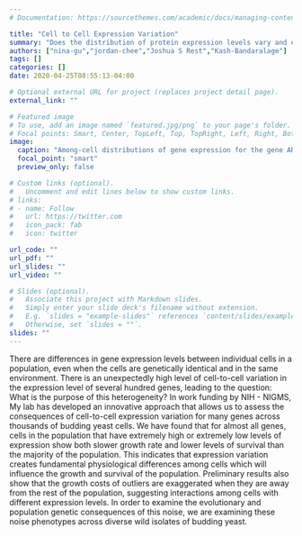 ```yaml
---
# Documentation: https://sourcethemes.com/academic/docs/managing-content/

title: "Cell to Cell Expression Variation"
summary: "Does the distribution of protein expression levels vary and evolve? Why?"
authors: ["nina-gu","jordan-chee","Joshua S Rest","Kash-Bandaralage"]
tags: []
categories: []
date: 2020-04-25T08:55:13-04:00

# Optional external URL for project (replaces project detail page).
external_link: ""

# Featured image
# To use, add an image named `featured.jpg/png` to your page's folder.
# Focal points: Smart, Center, TopLeft, Top, TopRight, Left, Right, BottomLeft, Bottom, BottomRight.
image:
  caption: "Among-cell distributions of gene expression for the gene ARA1 (arabinose dehydrogenase) are shown for a lab strain, a clinical isolate, and a fruit isolate."
  focal_point: "smart"
  preview_only: false

# Custom links (optional).
#   Uncomment and edit lines below to show custom links.
# links:
# - name: Follow
#   url: https://twitter.com
#   icon_pack: fab
#   icon: twitter

url_code: ""
url_pdf: ""
url_slides: ""
url_video: ""

# Slides (optional).
#   Associate this project with Markdown slides.
#   Simply enter your slide deck's filename without extension.
#   E.g. `slides = "example-slides"` references `content/slides/example-slides.md`.
#   Otherwise, set `slides = ""`.
slides: ""
---
```

There are differences in gene expression levels between individual cells in a population, even when the cells are genetically identical and in the same environment. There is an unexpectedly high level of cell-to-cell variation in the expression level of several hundred genes, leading to the question: What is the purpose of this heterogeneity? In work funding by NIH - NIGMS, My lab has developed an innovative approach that allows us to assess the consequences of cell-to-cell expression variation for many genes across thousands of budding yeast cells. We have found that for almost all genes, cells in the population that have extremely high or extremely low levels of expression show both slower growth rate and lower levels of survival than the majority of the population. This indicates that expression variation creates fundamental physiological differences among cells which will influence the growth and survival of the population. Preliminary results also show that the growth costs of outliers are exaggerated when they are away from the rest of the population, suggesting interactions among cells with different expression levels. In order to examine the evolutionary and population genetic consequences of this noise, we are examining these noise phenotypes across diverse wild isolates of budding yeast. 